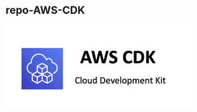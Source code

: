 ﻿# repo-AWS-CDK
<img src="https://github.com/Narayana-dev-ai/Narayana-dev-ai/blob/main/AWS-CDK_img.png" alt="aws-cdk"/>
